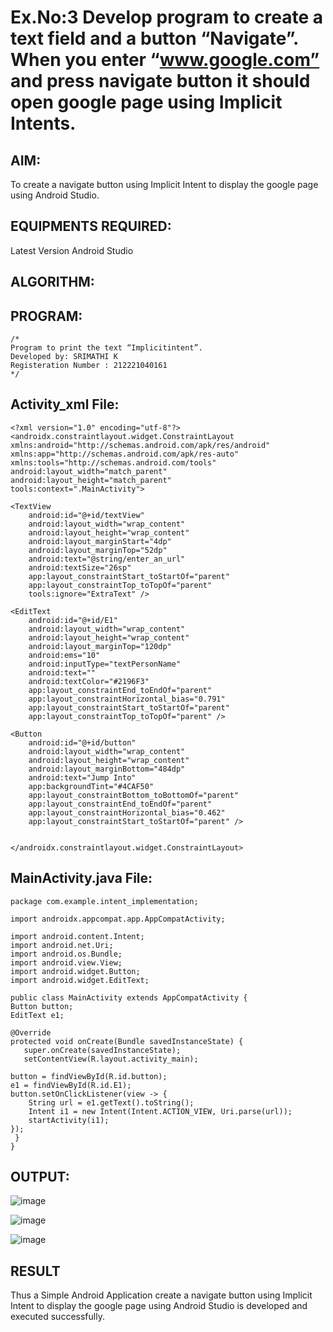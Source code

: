 # Ex.No:3 Develop program to create a text field and a button “Navigate”. When you enter “www.google.com” and press navigate button it should open google page using Implicit Intents.


## AIM:

To create a navigate button using Implicit Intent to display the google page using Android Studio.

## EQUIPMENTS REQUIRED:

Latest Version Android Studio

## ALGORITHM:



## PROGRAM:
```
/*
Program to print the text “Implicitintent”.
Developed by: SRIMATHI K
Registeration Number : 212221040161
*/
```
## Activity_xml File:

    <?xml version="1.0" encoding="utf-8"?>
    <androidx.constraintlayout.widget.ConstraintLayout xmlns:android="http://schemas.android.com/apk/res/android"
    xmlns:app="http://schemas.android.com/apk/res-auto"
    xmlns:tools="http://schemas.android.com/tools"
    android:layout_width="match_parent"
    android:layout_height="match_parent"
    tools:context=".MainActivity">

    <TextView
        android:id="@+id/textView"
        android:layout_width="wrap_content"
        android:layout_height="wrap_content"
        android:layout_marginStart="4dp"
        android:layout_marginTop="52dp"
        android:text="@string/enter_an_url"
        android:textSize="26sp"
        app:layout_constraintStart_toStartOf="parent"
        app:layout_constraintTop_toTopOf="parent"
        tools:ignore="ExtraText" />

    <EditText
        android:id="@+id/E1"
        android:layout_width="wrap_content"
        android:layout_height="wrap_content"
        android:layout_marginTop="120dp"
        android:ems="10"
        android:inputType="textPersonName"
        android:text=""
        android:textColor="#2196F3"
        app:layout_constraintEnd_toEndOf="parent"
        app:layout_constraintHorizontal_bias="0.791"
        app:layout_constraintStart_toStartOf="parent"
        app:layout_constraintTop_toTopOf="parent" />

    <Button
        android:id="@+id/button"
        android:layout_width="wrap_content"
        android:layout_height="wrap_content"
        android:layout_marginBottom="484dp"
        android:text="Jump Into"
        app:backgroundTint="#4CAF50"
        app:layout_constraintBottom_toBottomOf="parent"
        app:layout_constraintEnd_toEndOf="parent"
        app:layout_constraintHorizontal_bias="0.462"
        app:layout_constraintStart_toStartOf="parent" />


    </androidx.constraintlayout.widget.ConstraintLayout>
    
## MainActivity.java File:

    package com.example.intent_implementation;

    import androidx.appcompat.app.AppCompatActivity;

    import android.content.Intent;
    import android.net.Uri;
    import android.os.Bundle;
    import android.view.View;
    import android.widget.Button;
    import android.widget.EditText;

    public class MainActivity extends AppCompatActivity {
    Button button;
    EditText e1;

    @Override
    protected void onCreate(Bundle savedInstanceState) {
       super.onCreate(savedInstanceState);
       setContentView(R.layout.activity_main);

    button = findViewById(R.id.button);
    e1 = findViewById(R.id.E1);
    button.setOnClickListener(view -> {
        String url = e1.getText().toString();
        Intent i1 = new Intent(Intent.ACTION_VIEW, Uri.parse(url));
        startActivity(i1);
    });
     }
    }
    
    
 ## OUTPUT:
 
 
![image](https://github.com/madhi43/Mobile-Application-Development/assets/103943383/86beafd2-45bd-4665-a119-8b4df14477b2)

![image](https://github.com/madhi43/Mobile-Application-Development/assets/103943383/5613bdee-d1b1-4d1f-828a-e09df254f617)

![image](https://github.com/madhi43/Mobile-Application-Development/assets/103943383/010683ad-7f6e-4d1c-b81b-480f0c131d70)


## RESULT
Thus a Simple Android Application create a navigate button using Implicit Intent to display the google page using Android Studio is developed and executed successfully.


